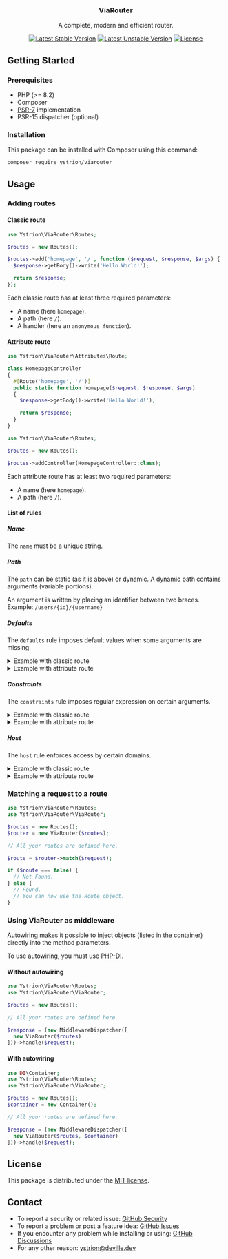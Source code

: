 <div align="center">
  <h3>ViaRouter</h3>

  <p align="center">A complete, modern and efficient router.</p>

  [![Latest Stable Version](http://poser.pugx.org/ystrion/viarouter/v)](https://packagist.org/packages/ystrion/viarouter)
  [![Latest Unstable Version](http://poser.pugx.org/ystrion/viarouter/v/unstable)](https://packagist.org/packages/ystrion/viarouter)
  [![License](http://poser.pugx.org/ystrion/viarouter/license)](https://packagist.org/packages/ystrion/viarouter)
</div>

## Getting Started

### Prerequisites

- PHP (>= 8.2)
- Composer
- [PSR-7](https://www.php-fig.org/psr/psr-7/) implementation
- PSR-15 dispatcher (optional)

### Installation

This package can be installed with Composer using this command:

```sh
composer require ystrion/viarouter
```

## Usage

### Adding routes

#### Classic route

```php
use Ystrion\ViaRouter\Routes;

$routes = new Routes();

$routes->add('homepage', '/', function ($request, $response, $args) {
  $response->getBody()->write('Hello World!');

  return $response;
});
```

Each classic route has at least three required parameters:

- A name (here `homepage`).
- A path (here `/`).
- A handler (here an `anonymous function`).

#### Attribute route

```php
use Ystrion\ViaRouter\Attributes\Route;

class HomepageController
{
  #[Route('homepage', '/')]
  public static function homepage($request, $response, $args)
  {
    $response->getBody()->write('Hello World!');

    return $response;
  }
}
```

```php
use Ystrion\ViaRouter\Routes;

$routes = new Routes();

$routes->addController(HomepageController::class);
```

Each attribute route has at least two required parameters:

- A name (here `homepage`).
- A path (here `/`).

#### List of rules

##### Name

The `name` must be a unique string.

##### Path

The `path` can be static (as it is above) or dynamic. A dynamic path contains arguments (variable portions).

An argument is written by placing an identifier between two braces. Example: `/users/{id}/{username}`

##### Defaults

The `defaults` rule imposes default values when some arguments are missing.

<details>
 <summary>Example with classic route</summary>

```php
$routes->add('user', '/users/{id}/{username}', function ($request, $response, $args) {
  $response->getBody()->write('Hello World!');

  return $response;
})->defaults([
  'id' => '1',
  'username' => 'Ystrion'
]);
```
</details>

<details>
 <summary>Example with attribute route</summary>

```php
#[Route('user', '/users/{id}/{username}', defaults: [
  'id' => '1',
  'username' => 'Ystrion'
])]
public static function user($request, $response, $args)
{
  $response->getBody()->write('Hello World!');

  return $response;
}
```
</details>

##### Constraints

The `constraints` rule imposes regular expression on certain arguments.

<details>
 <summary>Example with classic route</summary>

```php
$routes->add('user', '/users/{id}/{username}', function ($request, $response, $args) {
  $response->getBody()->write('Hello World!');

  return $response;
})->constraints([
  'id' => '[0-9]+',
  'username' => '[a-zA-Z]+'
]);
```
</details>

<details>
 <summary>Example with attribute route</summary>

```php
#[Route('user', '/users/{id}/{username}', constraints: [
  'id' => '[0-9]+',
  'username' => '[a-zA-Z]+'
])]
public static function user($request, $response, $args)
{
  $response->getBody()->write('Hello World!');

  return $response;
}
```
</details>

##### Host

The `host` rule enforces access by certain domains.

<details>
 <summary>Example with classic route</summary>

```php
$routes->add('homepage', '/', function ($request, $response, $args) {
  $response->getBody()->write('Hello World!');

  return $response;
})->host('example.com');
```
</details>

<details>
 <summary>Example with attribute route</summary>

```php
#[Route('homepage', '/', host: 'example.com')]
public static function homepage($request, $response, $args)
{
  $response->getBody()->write('Hello World!');

  return $response;
}
```
</details>

### Matching a request to a route

```php
use Ystrion\ViaRouter\Routes;
use Ystrion\ViaRouter\ViaRouter;

$routes = new Routes();
$router = new ViaRouter($routes);

// All your routes are defined here.

$route = $router->match($request);

if ($route === false) {
  // Not Found.
} else {
  // Found.
  // You can now use the Route object.
}
```

### Using ViaRouter as middleware

Autowiring makes it possible to inject objects (listed in the container) directly into the method parameters.

To use autowiring, you must use [PHP-DI](https://php-di.org/).

#### Without autowiring

```php
use Ystrion\ViaRouter\Routes;
use Ystrion\ViaRouter\ViaRouter;

$routes = new Routes();

// All your routes are defined here.

$response = (new MiddlewareDispatcher([
  new ViaRouter($routes)
]))->handle($request);
```

#### With autowiring

```php
use DI\Container;
use Ystrion\ViaRouter\Routes;
use Ystrion\ViaRouter\ViaRouter;

$routes = new Routes();
$container = new Container();

// All your routes are defined here.

$response = (new MiddlewareDispatcher([
  new ViaRouter($routes, $container)
]))->handle($request);
```

## License

This package is distributed under the [MIT license](https://github.com/Ystrion/ViaRouter/blob/main/LICENSE).

## Contact

- To report a security or related issue: [GitHub Security](https://github.com/Ystrion/ViaRouter/security)
- To report a problem or post a feature idea: [GitHub Issues](https://github.com/Ystrion/ViaRouter/issues)
- If you encounter any problem while installing or using: [GitHub Discussions](https://github.com/Ystrion/ViaRouter/discussions)
- For any other reason: [ystrion@deville.dev](mailto:ystrion@deville.dev)
